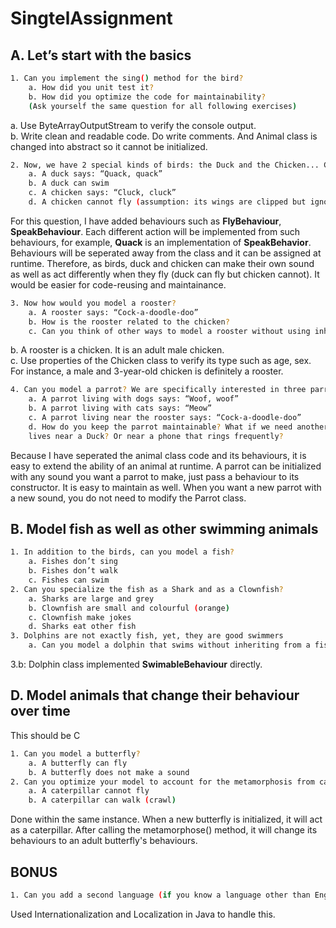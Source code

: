 # SingtelAssignment

## A. Let’s start with the basics

```bash
1. Can you implement the sing() method for the bird?
    a. How did you unit test it?
    b. How did you optimize the code for maintainability?
    (Ask yourself the same question for all following exercises)
```
a. Use ByteArrayOutputStream to verify the console output.<br/>
b. Write clean and readable code. Do write comments. And Animal class is changed into abstract so it cannot be initialized. <br/>

```bash
2. Now, we have 2 special kinds of birds: the Duck and the Chicken... Can you implement them to make their own special sound?
    a. A duck says: “Quack, quack”
    b. A duck can swim
    c. A chicken says: “Cluck, cluck”
    d. A chicken cannot fly (assumption: its wings are clipped but ignore that)
```
For this question, I have added behaviours such as **FlyBehaviour**, **SpeakBehaviour**. Each different action will be implemented from such behaviours, for example, **Quack** is an implementation of **SpeakBehavior**.
Behaviours will be seperated away from the class and it can be assigned at runtime. Therefore, as birds, duck and chicken can make their own sound as well as act differently when they fly (duck can fly but chicken cannot). It would be easier for code-reusing and maintainance.

```bash
3. Now how would you model a rooster?
    a. A rooster says: “Cock-a-doodle-doo”
    b. How is the rooster related to the chicken?
    c. Can you think of other ways to model a rooster without using inheritance?
```
b. A rooster is a chicken. It is an adult male chicken. <br/>
c. Use properties of the Chicken class to verify its type such as age, sex. For instance, a male and 3-year-old chicken is definitely a rooster.<br/>

```bash
4. Can you model a parrot? We are specifically interested in three parrots, one that lived in a house with dogs one in a house with cats, the other lived on a farm next to the rooster.
    a. A parrot living with dogs says: “Woof, woof”
    b. A parrot living with cats says: “Meow”
    c. A parrot living near the rooster says: “Cock-a-doodle-doo”
    d. How do you keep the parrot maintainable? What if we need another parrot
    lives near a Duck? Or near a phone that rings frequently?
```
Because I have seperated the animal class code and its behaviours, it is easy to extend the ability of an animal at runtime. A parrot can be initialized with any sound you want a parrot to make, just pass a behaviour to its constructor. It is easy to maintain as well. When you want a new parrot with a new sound, you do not need to modify the Parrot class. 

## B. Model fish as well as other swimming animals

```bash
1. In addition to the birds, can you model a fish? 
    a. Fishes don’t sing
    b. Fishes don’t walk 
    c. Fishes can swim
2. Can you specialize the fish as a Shark and as a Clownfish? 
    a. Sharks are large and grey
    b. Clownfish are small and colourful (orange) 
    c. Clownfish make jokes
    d. Sharks eat other fish
3. Dolphins are not exactly fish, yet, they are good swimmers
    a. Can you model a dolphin that swims without inheriting from a fish class? b. How do you avoid duplicating code or introducing unneeded overhead?
```
3.b: Dolphin class implemented **SwimableBehaviour** directly.

## D. Model animals that change their behaviour over time
This should be C

```bash
1. Can you model a butterfly? 
    a. A butterfly can fly
    b. A butterfly does not make a sound
2. Can you optimize your model to account for the metamorphosis from caterpillar to butterfly?
    a. A caterpillar cannot fly
    b. A caterpillar can walk (crawl)
```
Done within the same instance. When a new butterfly is initialized, it will act as a caterpillar. After calling the metamorphose() method, it will change its behaviours to an adult butterfly's behaviours.

## BONUS
```bash
1. Can you add a second language (if you know a language other than English) Use the rooster as a PoC for demonstrating this. For example, this is how the Rooster sounds differently depending on language
```
Used Internationalization and Localization in Java to handle this.